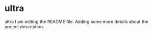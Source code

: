 # ultra
ultra
I am editing the README file. Adding some more details about the project description.
